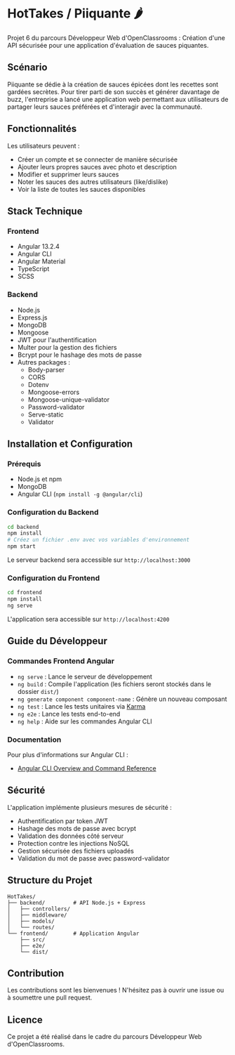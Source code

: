 # HotTakes / Piiquante 🌶️

Projet 6 du parcours Développeur Web d'OpenClassrooms : Création d'une API sécurisée pour une application d'évaluation de sauces piquantes.

## Scénario

Piiquante se dédie à la création de sauces épicées dont les recettes sont gardées secrètes. Pour tirer parti de son succès et générer davantage de buzz, l'entreprise a lancé une application web permettant aux utilisateurs de partager leurs sauces préférées et d'interagir avec la communauté.

## Fonctionnalités

Les utilisateurs peuvent :
- Créer un compte et se connecter de manière sécurisée
- Ajouter leurs propres sauces avec photo et description
- Modifier et supprimer leurs sauces
- Noter les sauces des autres utilisateurs (like/dislike)
- Voir la liste de toutes les sauces disponibles

## Stack Technique

### Frontend
- Angular 13.2.4
- Angular CLI
- Angular Material
- TypeScript
- SCSS

### Backend
- Node.js
- Express.js
- MongoDB
- Mongoose
- JWT pour l'authentification
- Multer pour la gestion des fichiers
- Bcrypt pour le hashage des mots de passe
- Autres packages : 
  - Body-parser
  - CORS
  - Dotenv
  - Mongoose-errors
  - Mongoose-unique-validator
  - Password-validator
  - Serve-static
  - Validator

## Installation et Configuration

### Prérequis
- Node.js et npm
- MongoDB
- Angular CLI (`npm install -g @angular/cli`)

### Configuration du Backend
```bash
cd backend
npm install
# Créez un fichier .env avec vos variables d'environnement
npm start
```
Le serveur backend sera accessible sur `http://localhost:3000`

### Configuration du Frontend
```bash
cd frontend
npm install
ng serve
```
L'application sera accessible sur `http://localhost:4200`

## Guide du Développeur

### Commandes Frontend Angular
- `ng serve` : Lance le serveur de développement
- `ng build` : Compile l'application (les fichiers seront stockés dans le dossier `dist/`)
- `ng generate component component-name` : Génère un nouveau composant
- `ng test` : Lance les tests unitaires via [Karma](https://karma-runner.github.io)
- `ng e2e` : Lance les tests end-to-end
- `ng help` : Aide sur les commandes Angular CLI

### Documentation
Pour plus d'informations sur Angular CLI :
- [Angular CLI Overview and Command Reference](https://angular.io/cli)

## Sécurité

L'application implémente plusieurs mesures de sécurité :
- Authentification par token JWT
- Hashage des mots de passe avec bcrypt
- Validation des données côté serveur
- Protection contre les injections NoSQL
- Gestion sécurisée des fichiers uploadés
- Validation du mot de passe avec password-validator

## Structure du Projet

```
HotTakes/
├── backend/         # API Node.js + Express
│   ├── controllers/
│   ├── middleware/
│   ├── models/
│   └── routes/
└── frontend/        # Application Angular
    ├── src/
    ├── e2e/
    └── dist/
```

## Contribution

Les contributions sont les bienvenues ! N'hésitez pas à ouvrir une issue ou à soumettre une pull request.

## Licence

Ce projet a été réalisé dans le cadre du parcours Développeur Web d'OpenClassrooms.
